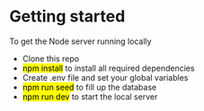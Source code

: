 # Getting started
To get the Node server running locally
- Clone this repo
- <mark>npm install</mark> to install all required dependencies
- Create .env file and set your global variables
- <mark>npm run seed</mark> to fill up the database
- <mark>npm run dev</mark> to start the local server
